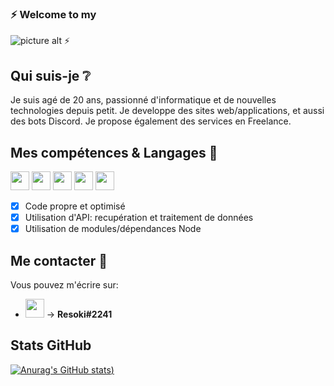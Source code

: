 ### ⚡ Welcome to my 
![picture alt](https://softalead.net/wp-content/uploads/2020/01/Download-Github-2020.jpg "Title is optional") ⚡


## Qui suis-je ❔ ##
Je suis agé de 20 ans, passionné d'informatique et de nouvelles technologies depuis petit.
Je developpe des sites web/applications, et aussi des bots Discord.
Je propose également des services en Freelance.


## Mes compétences & Langages 🚀 ##



<img height="30" src="https://img.shields.io/badge/JavaScript-F7DF1E?style=for-the-badge&logo=javascript&logoColor=black"> <img height="30" src="https://img.shields.io/badge/TypeScript-blue.svg?style=for-the-badge&logo=typescript&logoColor=white"> <img height="30" src="https://img.shields.io/badge/Node.js-339933?style=for-the-badge&logo=nodedotjs&logoColor=white"> <img height="30" src="https://img.shields.io/badge/npm-CB3837?style=for-the-badge&logo=npm&logoColor=white"> <img height="30" src="https://img.shields.io/badge/VSCode-222244.svg?style=for-the-badge&logo=visualstudiocode&logoColor=blue">


- [x] Code propre et optimisé
- [x] Utilisation d'API: recupération et traitement de données
- [x] Utilisation de modules/dépendances Node 

## Me contacter 💬 ##
Vous pouvez m'écrire sur:
- <img height="30" src="https://img.shields.io/badge/Discord-7289da.svg?style=for-the-badge&logo=discord&logoColor=white"> → **Resoki#2241**


## Stats GitHub ##
[![Anurag's GitHub stats](https://github-readme-stats.vercel.app/api?username=Resoki&theme=radical))](https://github.com/anuraghazra/github-readme-stats)


<!--
**Resoki/Resoki** is a ✨ _special_ ✨ repository because its `README.md` (this file) appears on your GitHub profile.


Here are some ideas to get you started:

- 🔭 I’m currently working on ...
- 🌱 I’m currently learning ...
- 👯 I’m looking to collaborate on ...
- 🤔 I’m looking for help with ...
- 💬 Ask me about ...
- 📫 How to reach me: ...
- 😄 Pronouns: ...
- ⚡ Fun fact: ...
-->
